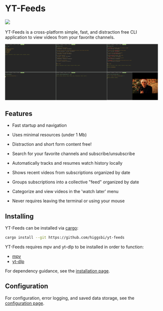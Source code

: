 # YT-Feeds
![](https://gist.githubusercontent.com/higgsbi/648bbda6337b503a5d703f86757e4647/raw/144cf1f5f80e9c5ac6b5efde45869d01feb2ccd9/brainmade.png)

YT-Feeds is a cross-platform simple, fast, and distraction free CLI application to view videos from your favorite channels.

![Preview](assets/preview.png)

## Features

- Fast startup and navigation 

- Uses minimal resources (under 1 Mb)

- Distraction and short form content free!

- Search for your favorite channels and subscribe/unsubscribe

- Automatically tracks and resumes watch history locally

- Shows recent videos from subscriptions organized by date

- Groups subscriptions into a collective "feed" organized by date

- Categorize and view videos in the 'watch later' menu

- Never requires leaving the terminal or using your mouse  

## Installing

YT-Feeds can be installed via [cargo](https://doc.rust-lang.org/cargo/getting-started/installation.html):
```bash
cargo install --git https://github.com/higgsbi/yt-feeds
```

YT-Feeds requires mpv and yt-dlp to be installed in order to function:
- [mpv](https://github.com/mpv-player/mpv)
- [yt-dlp](https://github.com/yt-dlp/yt-dlp)

For dependency guidance, see the [installation page](docs/00-Installation.md).


## Configuration

For configuration, error logging, and saved data storage, see the [configuration page](docs/01-Configuration.md).

